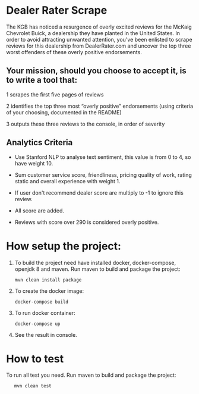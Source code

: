# Dealer Rater Scrape
The KGB has noticed a resurgence of overly excited reviews for the McKaig Chevrolet Buick, a dealership they have planted in the United States. In order to avoid attracting unwanted attention, you've been enlisted to scrape reviews for this dealership from DealerRater.com and uncover the top three worst offenders of these overly positive endorsements.

## Your mission, should you choose to accept it, is to write a tool that:

1 scrapes the first five pages of reviews

2 identifies the top three most “overly positive” endorsements (using criteria of your choosing, documented in the README)

3 outputs these three reviews to the console, in order of severity



## Analytics Criteria


* Use Stanford NLP to analyse text sentiment, this value is from 0 to 4, so have weight 10.

* Sum customer service score, friendliness, pricing quality of work, rating static and overall experience with weight 1.

* If user don't recommend dealer score are multiply to -1 to ignore this review.

* All score are added.

* Reviews with score over 290 is considered overly positive.


# How setup the project:

1. To build the project need have installed docker, docker-compose,  openjdk 8 and maven.
   Run maven to build and package the project:

       mvn clean install package

2. To create the docker image:

       docker-compose build

3. To run docker container:

       docker-compose up 

4. See the result in console.

# How to test

To run all test you need.
   Run maven to build and package the project:

       mvn clean test
